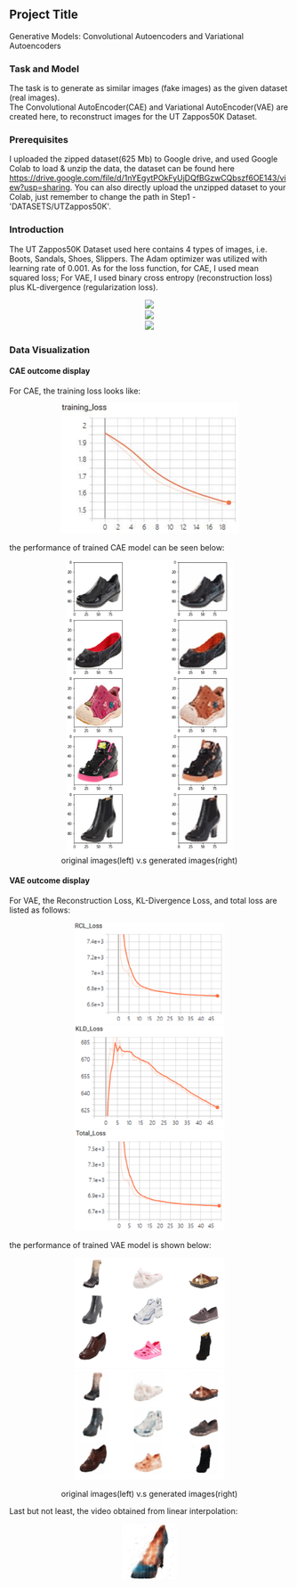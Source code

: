 ## Project Title

Generative Models: Convolutional Autoencoders and Variational Autoencoders

### Task and Model

The task is to generate as similar images (fake images) as the given dataset (real images).  
The Convolutional AutoEncoder(CAE) and Variational AutoEncoder(VAE) are created here, to reconstruct images for the UT Zappos50K Dataset.


### Prerequisites

I uploaded the zipped dataset(625 Mb) to Google drive, and used Google Colab to load & unzip the data, the dataset can be found here https://drive.google.com/file/d/1nYEgytPOkFyUjDQfBGzwCQbszf6OE143/view?usp=sharing. You can also directly upload the unzipped dataset to your Colab, just remember to change the path in Step1 -'DATASETS/UTZappos50K'.


### Introduction

The UT Zappos50K Dataset used here contains 4 types of images, i.e. Boots, Sandals, Shoes, Slippers. The Adam optimizer was utilized with learning rate of 0.001. As for the loss function, for CAE, I used mean squared loss; For VAE, I used binary cross entropy (reconstruction loss) plus KL-divergence (regularization loss).  
<div align=center><img src="http://chart.googleapis.com/chart?cht=tx&chl= $$ L_{reconstruciton} = \m\frac{1}{n} \sum_{i}^{n}(x_i log(f(z_i)) \p (1\m x_i) log(1\m f(z_i))) $$" style="border:none;"></div>     
<div align=center><img src="http://chart.googleapis.com/chart?cht=tx&chl= $$ L_{regularization} = \frac{1}{2n}\sum_{i}^{n}(\mu_{i}^{2} \p \sigma_{i}^2 \m log(\sigma_i^2)\m 1)$$  " style="border:none;"></div>    
<div align=center><img src="http://chart.googleapis.com/chart?cht=tx&chl= $$ L_{loss} =L_{regularization} \p L_{reconstruction}$$ " style="border:none;"></div>   
 
### Data Visualization
#### CAE outcome display
For CAE, the training loss looks like:   
<div align=center><img src="https://github.com/MianWang123/Variational-Autoencoder/blob/master/pics/cae_loss.PNG" width='320'/></div>    

the performance of trained CAE model can be seen below:    
<div align=center><img src="https://github.com/MianWang123/Variational-Autoencoder/blob/master/pics/cae_pic2.PNG" width='300'/></div>    
<div align=center>original images(left) v.s generated images(right)</div>       

#### VAE outcome display
For VAE, the Reconstruction Loss, KL-Divergence Loss, and total loss are listed as follows:   
<div align=center><figure class="third">
<img src="https://github.com/MianWang123/Variational-Autoencoder/blob/master/pics/vae_bceloss.PNG" width='270'/><img src="https://github.com/MianWang123/Variational-Autoencoder/blob/master/pics/vae_kldloss.PNG" width='270'/><img src="https://github.com/MianWang123/Variational-Autoencoder/blob/master/pics/vae_totalloss.PNG" width='270'/>
</figure></div>  

the performance of trained VAE model is shown below:
<div align=center><figure class="half">
<img src="https://github.com/MianWang123/Variational-Autoencoder/blob/master/pics/vae_orig_img.PNG" width='270'/><img src="https://github.com/MianWang123/Variational-Autoencoder/blob/master/pics/vae_gen_img.PNG" width='270'/>
</figure></div> 
<div align=center>original images(left) v.s generated images(right)</div>  

Last but not least, the video obtained from linear interpolation:   
<div align=center><img src='https://github.com/MianWang123/Variational-Autoencoder/blob/master/pics/vae_video.gif'></div>
